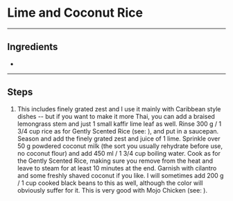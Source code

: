 # Lime and Coconut Rice

---

## Ingredients

* 

---

## Steps

1.  This includes finely grated zest and I use it mainly with Caribbean style dishes -- but if you want to make it more Thai, you can add a braised lemongrass stem and just 1 small kaffir lime leaf as well. Rinse 300 g / 1 3/4 cup rice as for Gently Scented Rice (see: ), and put in a saucepan. Season and add the finely grated zest and juice of 1 lime. Sprinkle over 50 g powdered coconut milk (the sort you usually rehydrate before use, no coconut flour) and add 450 ml / 1 3/4 cup boiling water. Cook as for the Gently Scented Rice, making sure you remove from the heat and leave to steam for at least 10 minutes at the end. Garnish with cilantro and some freshly shaved coconut if you like. I will sometimes add 200 g / 1 cup cooked black beans to this as well, although the color will obviously suffer for it. This is very good with Mojo Chicken (see: ).